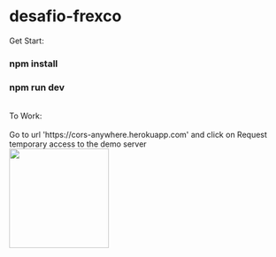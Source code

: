 # desafio-frexco
Get Start:
### npm install
### npm run dev



<BR>
To Work:<br><br>
Go to url 'https://cors-anywhere.herokuapp.com' and click on Request temporary access to the demo server
<BR>
<img height="180em" src="https://ci3.googleusercontent.com/mail-img-att/AFCqZUTyxkgWdJzJ6P-D-IV1AcpCG9-Tpb2Mw7X-Ssf1k9StqqV1yRyWCg6pXLkP3X61WkCWrnsgExP0dYtmVoFJAYD9sYyD72k0m0ciVgQEl4E1UnKr1CsaBRKKEmEJ5y-y3PFDTvllb0aNt8FiVo_6WgILG71xl9CUkFNLJRi4rmQTcjj2qZEJolSUFAWvGdcpavONmHszxY5N8yxaFnXJ7wxq9cqxUSdFAfHITG0HD4sySdnrzxUujEzIUKwHpxSaGc-1UzwTEy3CrqI2qRMzBDi8RNMKDtB0sepSKGVl_V5XvQ2PUfYylFGgEMlttLvMna8wZ8niaP2rZvy3qV3p3A2BU77QaW2mrq1Nzkqjg_Ez3ZL28L8wOAuK9eAAp2Row9WeJi6AlaycqIOhK-kHZ00bjU9-tDP78BPGcPVzYKk3r4-M9lTU4PaQPUA2g0bnPdDm9yv34xdoUNNautF4oScw-izrQ46itvyet1mL8kwDBcZ6iMZQ3527qm-9UsdhJ-eLRB3KTWX9IdZ4Ge4WefEi9-vvVB3NFHIfEhWCoQd2tgvyh2R5TttBJKBA2d2VkK1blYnQNRGdDZGz0P0KoPvLBcX2C2oATMi67oTCGIxzN1vNsVVR8t7yajzWvXb2NSPikPHQNXBr-hPXuodIviT3zdqu_jDZcdT6M4aLfsNehSI0fKhByBkwodr7Wk4KPay9G2f9KsaYV7aOjU_jfrDhXrcCCh2im8Fn1dydg4a91SC0ceEjbfL_6FWTuL6rPt6RGCFPwjYMCIya=s0-l75-ft">
